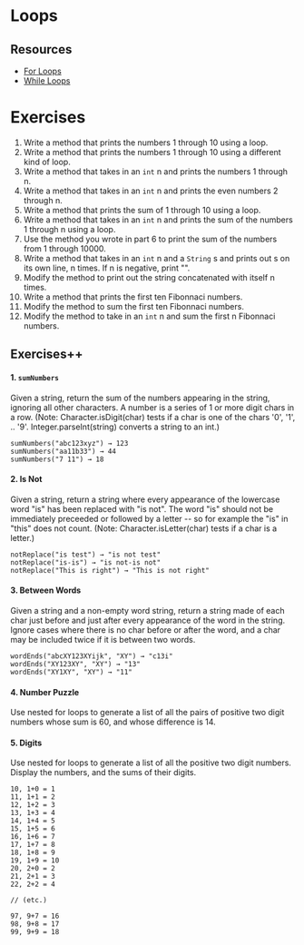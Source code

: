 # Loops

## Resources

* [For Loops](https://github.com/joinpursuit/Pursuit-Core-Android/blob/master/cohort_5.4/unit_01/01_05_For_Loops_and_Methods.md)
* [While Loops](https://github.com/joinpursuit/Pursuit-Core-Android/blob/master/cohort_5.4/unit_01/01_04_While_Loops_in_Java.md)

# Exercises

1. Write a method that prints the numbers 1 through 10 using a loop.
2. Write a method that prints the numbers 1 through 10 using a different kind of loop.
3. Write a method that takes in an `int` n and prints the numbers 1 through n.
4. Write a method that takes in an `int` n and prints the even numbers 2 through n.
5. Write a method that prints the sum of 1 through 10 using a loop.
6. Write a method that takes in an `int` n and prints the sum of the numbers 1 through n using a loop.
7. Use the method you wrote in part 6 to print the sum of the numbers from 1 through 10000.
8. Write a method that takes in an `int` n and a `String` s and prints out s on its own line, n times. If n is negative, print "".
9. Modify the method to print out the string concatenated with itself n times.
10. Write a method that prints the first ten Fibonnaci numbers.
11. Modify the method to sum the first ten Fibonnaci numbers.
12. Modify the method to take in an `int` n and sum the first n Fibonnaci numbers.

## Exercises++

#### 1. `sumNumbers`

Given a string, return the sum of the numbers appearing in the string,
ignoring all other characters. A number is a series of 1 or more digit
chars in a row. (Note: Character.isDigit(char) tests if a char is one
of the chars '0', '1', .. '9'. Integer.parseInt(string) converts a
string to an int.)

```
sumNumbers("abc123xyz") → 123
sumNumbers("aa11b33") → 44
sumNumbers("7 11") → 18
```

#### 2. Is Not

Given a string, return a string where every appearance of the
lowercase word "is" has been replaced with "is not". The word
"is" should not be immediately preceeded or followed by a
letter -- so for example the "is" in "this" does not count.
(Note: Character.isLetter(char) tests if a char is a letter.)

```
notReplace("is test") → "is not test"
notReplace("is-is") → "is not-is not"
notReplace("This is right") → "This is not right"
```

#### 3. Between Words

Given a string and a non-empty word string, return a string made
of each char just before and just after every appearance of the
word in the string. Ignore cases where there is no char before or
after the word, and a char may be included twice if it is between two words.

```
wordEnds("abcXY123XYijk", "XY") → "c13i"
wordEnds("XY123XY", "XY") → "13"
wordEnds("XY1XY", "XY") → "11"
```

#### 4. Number Puzzle

Use nested for loops to generate a list of all the pairs of
positive two digit numbers whose sum is 60, and whose difference is 14.

#### 5. Digits

Use nested for loops to generate a list of all the positive
two digit numbers. Display the numbers, and the sums of their digits.

```
10, 1+0 = 1
11, 1+1 = 2
12, 1+2 = 3
13, 1+3 = 4
14, 1+4 = 5
15, 1+5 = 6
16, 1+6 = 7
17, 1+7 = 8
18, 1+8 = 9
19, 1+9 = 10
20, 2+0 = 2
21, 2+1 = 3
22, 2+2 = 4

// (etc.)

97, 9+7 = 16
98, 9+8 = 17
99, 9+9 = 18
```

